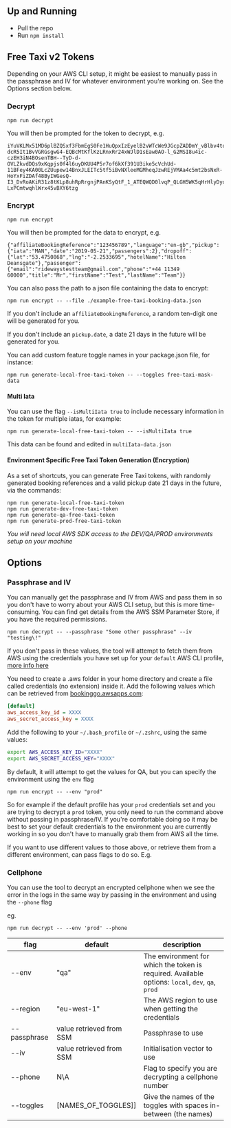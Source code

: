## Up and Running
* Pull the repo
* Run `npm install`

## Free Taxi v2 Tokens
Depending on your AWS CLI setup, it might be easiest to manually pass in the passphrase and IV for whatever environment you're working on. See the Options section below.

### Decrypt

```
npm run decrypt
```

You will then be prompted for the token to decrypt, e.g.
```
iYuVKLMx51MD6plBZQSxf3FbmEgS0Fe1HuQpxIzEyelB2vWTcWe9JGcpZADDmY_vBlbv4tohS7uJYmDrOw__TKSyBurwfD3kITZG_mUgJ06dK_vtsNUuet7dFy8Pmib-dcR5It1BvVGRGsgwG4-EQBcMtKflKzLRnxRr24xWJlD1sEaw0AO-l_G2MSI8u4ic-czEH3iN4BOsenTBH--TyD-d-OVLZkvdDQs9xKqpjs0f4l6uyDKUU4P5r7of6kXf391U3ike5cVchUd-11BFey4KA00LcZUupew14BnxJLEITc5tf5iBvNXleeMGMheqJzwREjVMAa4c5mt2bsNxR-HoYxFiZDAf48ByIWGesQ-I3_DvRoAKiR31z8tKLp8uhRpRrgnjPAnKSyQtF_1_ATEQWQD0lvqP_QLGH5WK5qHrHlyDyoCpw18IitKtJ65ptJk6j5T5Ft05F0vq9ofbTLqCzHAU47QMCS6_sPCcMTY6twhyDVgJ98s8dLP7Ar-LxPCmtwqhlWrx45vBXY6tzg
```

### Encrypt

```
npm run encrypt
```

You will then be prompted for the data to encrypt, e.g.
```
{"affiliateBookingReference":"123456789","language":"en-gb","pickup":{"iata":"MAN","date":"2019-05-21","passengers":2},"dropoff":{"lat":"53.4750868","lng":"-2.2533695","hotelName":"Hilton Deansgate"},"passenger":{"email":"ridewaystestteam@gmail.com","phone":"+44 11349 60000","title":"Mr","firstName":"Test","lastName":"Team"}}
```

You can also pass the path to a json file containing the data to encrypt:

```
npm run encrypt -- --file ./example-free-taxi-booking-data.json
```

If you don't include an `affiliateBookingReference`, a random ten-digit one will be generated for you.

If you don't include an `pickup.date`, a date 21 days in the future will be generated for you.

You can add custom feature toggle names in your package.json file, for instance:
```
npm run generate-local-free-taxi-token -- --toggles free-taxi-mask-data
```

#### Multi Iata
You can use the flag `--isMultiIata true` to include necessary information in the token for multiple iatas, for example:
```
npm run generate-local-free-taxi-token -- --isMultiIata true
```

This data can be found and edited in `multiIata-data.json`

#### Environment Specific Free Taxi Token Generation (Encryption)

As a set of shortcuts, you can generate Free Taxi tokens, with randomly generated booking references and a valid pickup date 21 days in the future, via the commands:

```
npm run generate-local-free-taxi-token
npm run generate-dev-free-taxi-token
npm run generate-qa-free-taxi-token
npm run generate-prod-free-taxi-token
```

*You will need local AWS SDK access to the DEV/QA/PROD environments setup on your machine*

## Options

### Passphrase and IV
You can manually get the passphrase and IV from AWS and pass them in so you don't have to worry about your AWS CLI setup, but this is more time-consuming. You can find get details from the AWS SSM Parameter Store, if you have the required permissions.
```
npm run decrypt -- --passphrase "Some other passphrase" --iv "testing\!"
```

If you don't pass in these values, the tool will attempt to fetch them from AWS using the credentials you have set up for your `default` AWS CLI profile,  [more info here](https://docs.aws.amazon.com/cli/latest/userguide/cli-configure-profiles.html) 

You need to create a .aws folder in your home directory and create a file called credentials (no extension) inside it. Add the following values which can be retrieved from [bookinggo.awsapps.com](bookinggo.awsapps.com):

```ini
[default]
aws_access_key_id = XXXX
aws_secret_access_key = XXXX
```

Add the following to your `~/.bash_profile` or `~/.zshrc`, using the same values:

```bash
export AWS_ACCESS_KEY_ID="XXXX"
export AWS_SECRET_ACCESS_KEY="XXXX"
```

By default, it will attempt to get the values for QA, but you can specify the environment using the `env` flag
```
npm run encrypt -- --env "prod"
```

So for example if the default profile has your `prod` credentials set and you are trying to decrypt a `prod` token, you only need to run the command above without passing in passphrase/IV. If you're comfortable doing so it may be best to set your default credentials to the environment you are currently working in so you don't have to manually grab them from AWS all the time.

If you want to use different values to those above, or retrieve them from a different environment, can pass flags to do so. E.g.
### Cellphone
You can use the tool to decrypt an encrypted cellphone when we see the error in the logs in the same way by passing in the environment and using the `--phone` flag

eg.
```
npm run decrypt -- --env 'prod' --phone
```

| flag | default | description |
| --- | --- | --- |
| --env | "qa" | The environment for which the token is required. Available options: `local`, `dev`, `qa`, `prod` |
| --region | "eu-west-1" | The AWS region to use when getting the credentials |
| --passphrase | value retrieved from SSM | Passphrase to use |
| --iv | value retrieved from SSM | Initialisation vector to use |
| --phone | N\A | Flag to specify you are decrypting a cellphone number
| --toggles | [NAMES_OF_TOGGLES]] | Give the names of the toggles with spaces in-between (the names)
